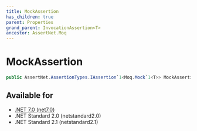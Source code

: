 ```yaml
---
title: MockAssertion
has_children: true
parent: Properties
grand_parent: InvocationAssertion<T>
ancestor: AssertNet.Moq
---
```

# MockAssertion

```csharp
public AssertNet.AssertionTypes.IAssertion`1<Moq.Mock`1<T>> MockAssertion { get; }
```



## Available for
- [.NET 7.0 (net7.0)](https://versionsof.net/core/7.0/)
- .NET Standard 2.0 (netstandard2.0)
- .NET Standard 2.1 (netstandard2.1)
